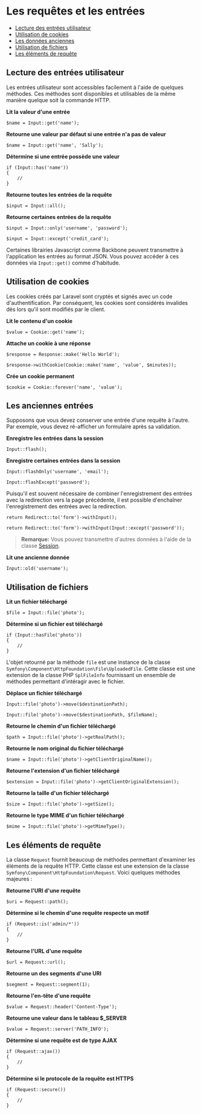 # Les requêtes et les entrées

- [Lecture des entrées utilisateur](#basic-input)
- [Utilisation de cookies](#cookies)
- [Les données anciennes](#old-input)
- [Utilisation de fichiers](#files)
- [Les éléments de requête](#request-information)

<a name="basic-input"></a>
## Lecture des entrées utilisateur

Les entrées utilisateur sont accessibles facilement à l'aide de quelques méthodes. Ces méthodes sont disponibles et utilisables de la même manière quelque soit la commande HTTP.

**Lit la valeur d'une entrée**

	$name = Input::get('name');

**Retourne une valeur par défaut si une entrée n'a pas de valeur**

	$name = Input::get('name', 'Sally');

**Détermine si une entrée possède une valeur**

	if (Input::has('name'))
	{
		//
	}

**Retourne toutes les entrées de la requête**

	$input = Input::all();

**Retourne certaines entrées de la requête**

	$input = Input::only('username', 'password');

	$input = Input::except('credit_card');

Certaines librairies Javascript comme Backbone peuvent transmettre à l'application les entrées au format JSON. Vous pouvez accéder à ces données via `Input::get()` comme d'habitude.

<a name="cookies"></a>
## Utilisation de cookies

Les cookies créés par Laravel sont cryptés et signés avec un code d'authentification. Par conséquent, les cookies sont considérés invalides dès lors qu'il sont modifiés par le client.

**Lit le contenu d'un cookie**

	$value = Cookie::get('name');

**Attache un cookie à une réponse**

	$response = Response::make('Hello World');

	$response->withCookie(Cookie::make('name', 'value', $minutes));

**Crée un cookie permanent**

	$cookie = Cookie::forever('name', 'value');

<a name="old-input"></a>
## Les anciennes entrées

Supposons que vous devez conserver une entrée d'une requête à l'autre. Par exemple, vous devez ré-afficher un formulaire après sa validation.

**Enregistre les entrées dans la session**

	Input::flash();

**Enregistre certaines entrées dans la session**

	Input::flashOnly('username', 'email');

	Input::flashExcept('password');

Puisqu'il est souvent nécessaire de combiner l'enregistrement des entrées avec la redirection vers la page précédente, il est possible d'enchaîner l'enregistrement des entrées avec la redirection.

	return Redirect::to('form')->withInput();

	return Redirect::to('form')->withInput(Input::except('password'));

> **Remarque:** Vous pouvez transmettre d'autres données à l'aide de la classe [Session](/docs/session).

**Lit une ancienne donnée**

	Input::old('username');

<a name="files"></a>
## Utilisation de fichiers

**Lit un fichier téléchargé**

	$file = Input::file('photo');

**Détermine si un fichier est téléchargé**

	if (Input::hasFile('photo'))
	{
		//
	}

L'objet retourné par la méthode `file` est une instance de la classe `Symfony\Component\HttpFoundation\File\UploadedFile`. Cette classe est une extension de la classe PHP `SplFileInfo` fournissant un ensemble de méthodes permettant d'intéragir avec le fichier.

**Déplace un fichier téléchargé**

	Input::file('photo')->move($destinationPath);

	Input::file('photo')->move($destinationPath, $fileName);

**Retourne le chemin d'un fichier téléchargé**

	$path = Input::file('photo')->getRealPath();

**Retourne le nom original du fichier téléchargé**

    $name = Input::file('photo')->getClientOriginalName();

**Retourne l'extension d'un fichier téléchargé**

    $extension = Input::file('photo')->getClientOriginalExtension();

**Retourne la taille d'un fichier téléchargé**

	$size = Input::file('photo')->getSize();

**Retourne le type MIME d'un fichier téléchargé**

	$mime = Input::file('photo')->getMimeType();

<a name="request-information"></a>
## Les éléments de requête

La classe `Request` fournit beaucoup de méthodes permettant d'examiner les éléments de la requête HTTP. Cette classe est une extension de la classe `Symfony\Component\HttpFoundation\Request`. Voici quelques méthodes majeures :

**Retourne l'URI d'une requête**

	$uri = Request::path();

**Détermine si le chemin d'une requête respecte un motif**

	if (Request::is('admin/*'))
	{
		//
	}

**Retourne l'URL d'une requête**

	$url = Request::url();

**Retourne un des segments d'une URI**

	$segment = Request::segment(1);

**Retourne l'en-tête d'une requête**

	$value = Request::header('Content-Type');

**Retourne une valeur dans le tableau $_SERVER**

	$value = Request::server('PATH_INFO');

**Détermine si une requête est de type AJAX**

	if (Request::ajax())
	{
		//
	}

**Détermine si le protocole de la requête est HTTPS**

	if (Request::secure())
	{
		//
	}
